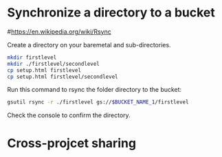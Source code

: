 # Synchronize a directory to a bucket

#https://en.wikipedia.org/wiki/Rsync

Create a directory on your baremetal and sub-directories.

```sh
mkdir firstlevel
mkdir ./firstlevel/secondlevel
cp setup.html firstlevel
cp setup.html firstlevel/secondlevel
```

Run this command to rsync the folder directory to the bucket:

```sh
gsutil rsync -r ./firstlevel gs://$BUCKET_NAME_1/firstlevel
```
Check the console to confirm the directory.


# Cross-projcet sharing


